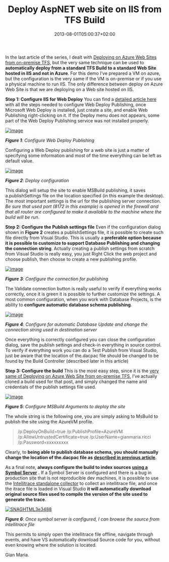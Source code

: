 ﻿---
title: "Deploy AspNET web site on IIS from TFS Build"
description: ""
date: 2013-08-01T05:00:37+02:00
draft: false
tags: [Continuous Deployment,Symbols,TfsBuild]
categories: [Team Foundation Server]
---
In the last article of the series, I dealt with [Deploying on Azure Web Sites from on-premise TFS](http://www.codewrecks.com/blog/index.php/2013/07/05/deploying-on-azure-web-sites-from-on-premise-tfs/), but the very same technique can be used to **automatically deploy from a standard TFS Build to a standard Web Site hosted in IIS and not in Azure**. For this demo I’ve prepared a VM on azure, but the configuration is the very same if the VM is on-premise or if you use a physical machine to run IIS. The only difference between deploy on Azure Web Site is that we are deploying on a Web site hosted on IIS.

 **Step 1: Configure IIS for Web Deploy** You can find a [detailed article here](http://www.iis.net/learn/install/installing-publishing-technologies/installing-and-configuring-web-deploy) with all the steps needed to configure Web Deploy Publishing, once Microsoft Web Deploy is installed, just create a site, and enable Web Publishing right-clicking on it. If the Deploy menu does not appears, some part of the Web Deploy Publishing service was not installed properly.

[![image](https://www.codewrecks.com/blog/wp-content/uploads/2013/08/image_thumb.png "image")](https://www.codewrecks.com/blog/wp-content/uploads/2013/08/image.png)

 ***Figure 1***: *Configure Web Deploy Publishing*

Configuring a Web Deploy publishing for a web site is just a matter of specifying some information and most of the time everything can be left as default value.

[![image](https://www.codewrecks.com/blog/wp-content/uploads/2013/08/image_thumb1.png "image")](https://www.codewrecks.com/blog/wp-content/uploads/2013/08/image1.png)

 ***Figure 2***: *Deploy configuration*

This dialog will setup the site to enable MSBuild publishing, it saves a.publishSettings file on the location specified (in this example the desktop). The most important settings is the url for the publishing server connection. *Be sure that used port (8172 in this example) is opened in the firewall and that all router are configured to make it available to the machine where the build will be run*.

 **Step 2: Configure the Publish settings file** Even if the configuration dialog shown in  **Figure 2** creates a publishSettings file, it is possible to create such file directly from Visual Studio. This is usually a  **preferable option because it is possible to customize to support Database Publishing and changing the connection string**. Actually creating a publish settings from scratch from Visual Studio is really easy, you just Right Click the web project and choose publish, then choose to create a new publishing profile.

[![image](https://www.codewrecks.com/blog/wp-content/uploads/2013/08/image_thumb2.png "image")](https://www.codewrecks.com/blog/wp-content/uploads/2013/08/image2.png)

 ***Figure 3***: *Configure the connection for publishing*

The Validate connection button is really useful to verify if everything works correctly, once it is green it is possible to further customize the settings. A most common configuration, when you work with Database Projects, is the ability to  **configure automatic database schema publishing**.

[![image](https://www.codewrecks.com/blog/wp-content/uploads/2013/08/image_thumb3.png "image")](https://www.codewrecks.com/blog/wp-content/uploads/2013/08/image3.png)

 ***Figure 4***: *Configure for automatic Database Update and change the connection string used in destination server*

Once everything is correctly configured you can close the configuration dialog, save the publish settings and check-in everything in source control. To verify if everything work you can do a Test Publish from Visual Studio, just be aware that the location of the.dacpac file should be changed to be found by the Build Controller (described later in this article)

 **Step 3: Configure the build** This is the most easy step, since it is the [very same of Deploying on Azure Web Site from on-premise TFS](http://www.codewrecks.com/blog/index.php/2013/07/05/deploying-on-azure-web-sites-from-on-premise-tfs/), I’ve actually cloned a build used for that post, and simply changed the name and credentials of the publish settings file used.

[![image](https://www.codewrecks.com/blog/wp-content/uploads/2013/08/image_thumb4.png "image")](https://www.codewrecks.com/blog/wp-content/uploads/2013/08/image4.png)

 ***Figure 5***: *Configure MSBuild Arguments to deploy the site*

The whole string is the following one, you are simply asking to MsBuild to publish the site using the AzureVM profile.

> /p:DeployOnBuild=true /p:PublishProfile=AzureVM /p:AllowUntrustedCertificate=true /p:UserName=gianmaria.ricci /p:Password=xxxxxxxxx

Clearly, to  **being able to publish database schema, you should manually change the location of the.dacpac file as** [**described in previous article**](http://www.codewrecks.com/blog/index.php/2013/07/05/deploying-on-azure-web-sites-from-on-premise-tfs/).

As a final note,  **always configure the build to index sources** [**using a Symbol Server**](http://www.codewrecks.com/blog/index.php/2013/07/04/manage-symbol-server-on-azure-or-on-premise-vm-and-tf-service/) **.** If a Symbol Server is configured and there is a bug in production site that is not reproducible dev machines, it is possible to use the [Intellitrace standalone collector](http://msdn.microsoft.com/en-us/library/vstudio/hh398365.aspx) to collect an intellitrace file, and once the itrace file is loaded in Visual Studio  **it will automatically download original source files used to compile the version of the site used to generate the trace**.

[![SNAGHTML3e3488](https://www.codewrecks.com/blog/wp-content/uploads/2013/08/SNAGHTML3e3488_thumb.png "SNAGHTML3e3488")](https://www.codewrecks.com/blog/wp-content/uploads/2013/08/SNAGHTML3e3488.png)

 ***Figure 6***: *Once symbol server is configured, I can browse the source from intellitrace file*

This permits to simply open the intellitrace file offline, navigate through events, and have VS automatically download Source code for you, without even knowing where the solution is located.

Gian Maria.
